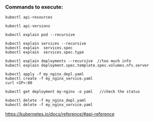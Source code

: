 ### Commands to execute:

    kubectl api-resources

    kubectl api-versions

    kubectl explain pod --recursive

    kubectl explain services --recursive
    kubectl explain  services.spec
    kubectl explain  services.spec.type

    kubectl explain deployments --recursive  //too much info
    kubectl explain deployment.spec.template.spec.volumes.nfs.server
    
    kubectl apply -f my_nginx_depl.yaml
    kubectl create -f my_nginx_service.yaml
    curl <IP>:80
    
    kubectl get deployment my-nginx -o yaml   //check the status
    
    kubectl delete -f my_nginx_depl.yaml
    kubectl delete -f my_nginx_service.yaml
    
 https://kubernetes.io/docs/reference/#api-reference
 
